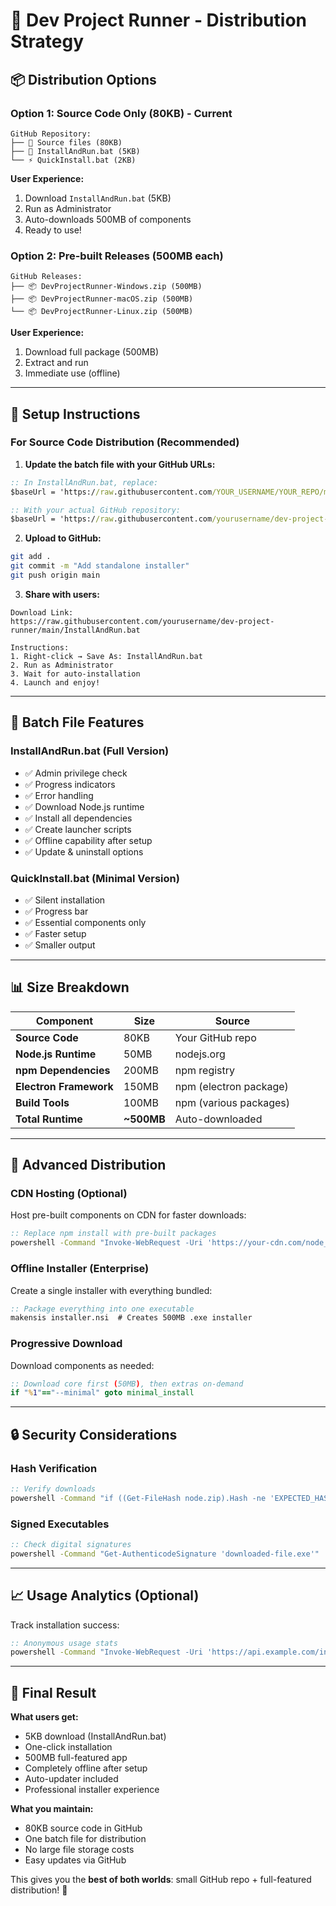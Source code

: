# 🚀 Dev Project Runner - Distribution Strategy

## 📦 **Distribution Options**

### **Option 1: Source Code Only (80KB) - Current**
```
GitHub Repository:
├── 📄 Source files (80KB)
├── 🚀 InstallAndRun.bat (5KB)
└── ⚡ QuickInstall.bat (2KB)
```

**User Experience:**
1. Download `InstallAndRun.bat` (5KB)
2. Run as Administrator
3. Auto-downloads 500MB of components
4. Ready to use!

### **Option 2: Pre-built Releases (500MB each)**
```
GitHub Releases:
├── 📦 DevProjectRunner-Windows.zip (500MB)
├── 📦 DevProjectRunner-macOS.zip (500MB)
└── 📦 DevProjectRunner-Linux.zip (500MB)
```

**User Experience:**
1. Download full package (500MB)
2. Extract and run
3. Immediate use (offline)

---

## 🔧 **Setup Instructions**

### **For Source Code Distribution (Recommended)**

1. **Update the batch file with your GitHub URLs:**
```bat
:: In InstallAndRun.bat, replace:
$baseUrl = 'https://raw.githubusercontent.com/YOUR_USERNAME/YOUR_REPO/main'

:: With your actual GitHub repository:
$baseUrl = 'https://raw.githubusercontent.com/yourusername/dev-project-runner/main'
```

2. **Upload to GitHub:**
```bash
git add .
git commit -m "Add standalone installer"
git push origin main
```

3. **Share with users:**
```
Download Link: 
https://raw.githubusercontent.com/yourusername/dev-project-runner/main/InstallAndRun.bat

Instructions:
1. Right-click → Save As: InstallAndRun.bat
2. Run as Administrator
3. Wait for auto-installation
4. Launch and enjoy!
```

---

## 🎯 **Batch File Features**

### **InstallAndRun.bat** (Full Version)
- ✅ Admin privilege check
- ✅ Progress indicators
- ✅ Error handling
- ✅ Download Node.js runtime
- ✅ Install all dependencies
- ✅ Create launcher scripts
- ✅ Offline capability after setup
- ✅ Update & uninstall options

### **QuickInstall.bat** (Minimal Version)  
- ✅ Silent installation
- ✅ Progress bar
- ✅ Essential components only
- ✅ Faster setup
- ✅ Smaller output

---

## 📊 **Size Breakdown**

| Component | Size | Source |
|-----------|------|--------|
| **Source Code** | 80KB | Your GitHub repo |
| **Node.js Runtime** | 50MB | nodejs.org |
| **npm Dependencies** | 200MB | npm registry |
| **Electron Framework** | 150MB | npm (electron package) |
| **Build Tools** | 100MB | npm (various packages) |
| **Total Runtime** | **~500MB** | Auto-downloaded |

---

## 🚀 **Advanced Distribution**

### **CDN Hosting** (Optional)
Host pre-built components on CDN for faster downloads:

```bat
:: Replace npm install with pre-built packages
powershell -Command "Invoke-WebRequest -Uri 'https://your-cdn.com/node_modules.zip' -OutFile 'deps.zip'"
```

### **Offline Installer** (Enterprise)
Create a single installer with everything bundled:

```bat
:: Package everything into one executable
makensis installer.nsi  # Creates 500MB .exe installer
```

### **Progressive Download**
Download components as needed:

```bat
:: Download core first (50MB), then extras on-demand
if "%1"=="--minimal" goto minimal_install
```

---

## 🔒 **Security Considerations**

### **Hash Verification**
```bat
:: Verify downloads
powershell -Command "if ((Get-FileHash node.zip).Hash -ne 'EXPECTED_HASH') { throw 'Download corrupted' }"
```

### **Signed Executables**
```bat
:: Check digital signatures
powershell -Command "Get-AuthenticodeSignature 'downloaded-file.exe'"
```

---

## 📈 **Usage Analytics** (Optional)

Track installation success:
```bat
:: Anonymous usage stats
powershell -Command "Invoke-WebRequest -Uri 'https://api.example.com/install-success' -Method POST -Body 'version=1.0'"
```

---

## 🎉 **Final Result**

**What users get:**
- 5KB download (InstallAndRun.bat)
- One-click installation
- 500MB full-featured app
- Completely offline after setup
- Auto-updater included
- Professional installer experience

**What you maintain:**
- 80KB source code in GitHub
- One batch file for distribution
- No large file storage costs
- Easy updates via GitHub

This gives you the **best of both worlds**: small GitHub repo + full-featured distribution! 🚀